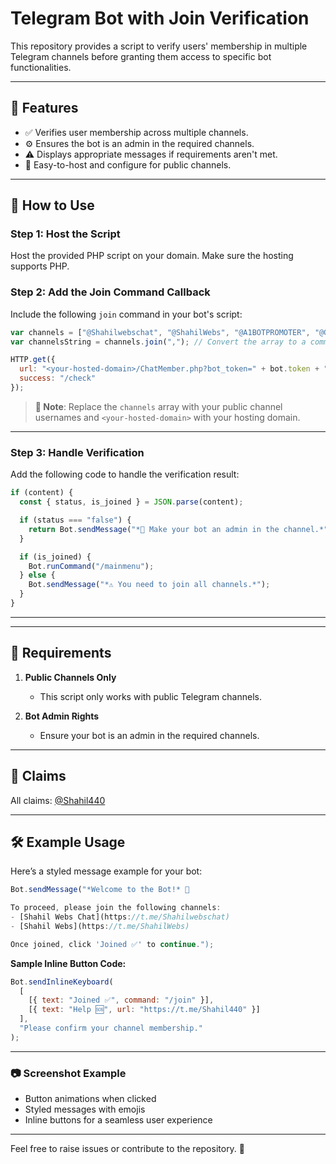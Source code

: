 
# Telegram Bot with Join Verification

This repository provides a script to verify users' membership in multiple Telegram channels before granting them access to specific bot functionalities.

---

## 🌟 Features  
- ✅ Verifies user membership across multiple channels.  
- ⚙️ Ensures the bot is an admin in the required channels.  
- ⚠️ Displays appropriate messages if requirements aren't met.  
- 🚀 Easy-to-host and configure for public channels.  

---

## 🚀 How to Use  

### Step 1: Host the Script  
Host the provided PHP script on your domain. Make sure the hosting supports PHP.  

### Step 2: Add the Join Command Callback  
Include the following `join` command in your bot's script:  

```javascript
var channels = ["@Shahilwebschat", "@ShahilWebs", "@A1BOTPROMOTER", "@GODMOD57"];  
var channelsString = channels.join(","); // Convert the array to a comma-separated string  

HTTP.get({  
  url: "<your-hosted-domain>/ChatMember.php?bot_token=" + bot.token + "&user_id=" + user.telegramid + "&chat_id=" + channelsString,  
  success: "/check"  
});
```

> **🔔 Note**: Replace the `channels` array with your public channel usernames and `<your-hosted-domain>` with your hosting domain.

---

### Step 3: Handle Verification  
Add the following code to handle the verification result:  

```javascript
if (content) {  
  const { status, is_joined } = JSON.parse(content);  

  if (status === "false") {  
    return Bot.sendMessage("*🤖 Make your bot an admin in the channel.*");  
  }  

  if (is_joined) {  
    Bot.runCommand("/mainmenu");  
  } else {  
    Bot.sendMessage("*⚠️ You need to join all channels.*");  
  }  
}
```

---

---

## 📝 Requirements  
1. **Public Channels Only**  
   - This script only works with public Telegram channels.  

2. **Bot Admin Rights**  
   - Ensure your bot is an admin in the required channels.  

---

## 👤 Claims  

All claims: [@Shahil440](https://t.me/Shahil440)

---

## 🛠️ Example Usage  

Here’s a styled message example for your bot:  

```javascript
Bot.sendMessage("*Welcome to the Bot!* 🎉

To proceed, please join the following channels:
- [Shahil Webs Chat](https://t.me/Shahilwebschat)
- [Shahil Webs](https://t.me/ShahilWebs)

Once joined, click 'Joined ✅' to continue.");
```

**Sample Inline Button Code:**  
```javascript
Bot.sendInlineKeyboard(
  [
    [{ text: "Joined ✅", command: "/join" }],
    [{ text: "Help 🆘", url: "https://t.me/Shahil440" }]
  ],
  "Please confirm your channel membership."
);
```

---

### 📷 Screenshot Example  

- Button animations when clicked  
- Styled messages with emojis  
- Inline buttons for a seamless user experience  

---

Feel free to raise issues or contribute to the repository. 🚀
